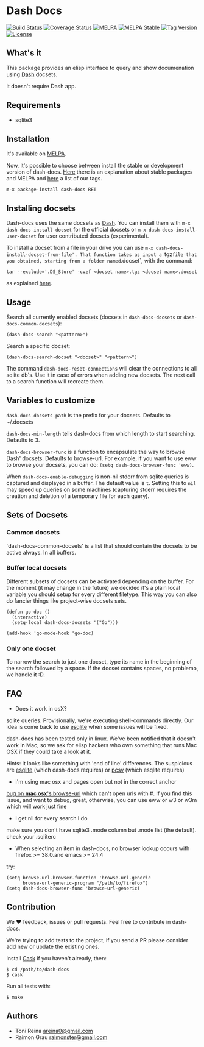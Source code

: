 # Dash Docs

[![Build Status](https://api.travis-ci.org/areina/helm-dash.svg?branch=master)](http://travis-ci.org/areina/helm-dash)
[![Coverage Status](https://img.shields.io/coveralls/areina/helm-dash.svg)](https://coveralls.io/r/areina/helm-dash?branch=master)
[![MELPA](http://melpa.org/packages/helm-dash-badge.svg)](http://melpa.org/#/helm-dash)
[![MELPA Stable](http://stable.melpa.org/packages/helm-dash-badge.svg)](http://stable.melpa.org/#/helm-dash)
[![Tag Version](https://img.shields.io/github/tag/areina/helm-dash.svg)](https://github.com/areina/helm-dash/tags)
[![License](http://img.shields.io/:license-gpl3-blue.svg)](http://www.gnu.org/licenses/gpl-3.0.html)

## What's it

This package provides an elisp interface to query and show documenation using
[Dash](http://www.kapeli.com/dash) docsets. 

It doesn't require Dash app.

## Requirements

- sqlite3

## Installation

It's available on [MELPA](https://melpa.org).

Now, it's possible to choose between install the stable or development version
of dash-docs. [Here](https://github.com/milkypostman/melpa#stable-packages)
there is an explanation about stable packages and MELPA and
[here](https://github.com/gilbertw1/dash-docs/tags) a list of our tags.

`m-x package-install dash-docs RET`


## Installing docsets

Dash-docs uses the same docsets as [Dash](http://www.kapeli.com/dash).
You can install them with `m-x dash-docs-install-docset` for the
official docsets or `m-x dash-docs-install-user-docset` for user
contributed docsets (experimental).

To install a docset from a file in your drive you can use `m-x
dash-docs-install-docset-from-file'. That function takes as input
a `tgz` file that you obtained, starting from a folder named `<docset
name>.docset`, with the command:

`tar --exclude='.DS_Store' -cvzf <docset name>.tgz <docset name>.docset`

as explained [here](https://kapeli.com/docsets#dashdocsetfeed).

## Usage

Search all currently enabled docsets (docsets in `dash-docs-docsets` or 
`dash-docs-common-docsets`):

    (dash-docs-search "<pattern>")
    
Search a specific docset:

    (dash-docs-search-docset "<docset>" "<pattern>")
    
The command `dash-docs-reset-connections` will clear the connections
to all sqlite db's. Use it in case of errors when adding new docsets.
The next call to a search function will recreate them.

## Variables to customize

`dash-docs-docsets-path` is the prefix for your docsets. Defaults to ~/.docsets

`dash-docs-min-length` tells dash-docs from which length to start
searching. Defaults to 3.

`dash-docs-browser-func` is a function to encapsulate the way to browse
Dash' docsets. Defaults to browse-url. For example, if you want to use eww to
browse your docsets, you can do: `(setq dash-docs-browser-func 'eww)`.

When `dash-docs-enable-debugging` is non-nil stderr from sqlite queries is
captured and displayed in a buffer. The default value is `t`. Setting this
to `nil` may speed up queries on some machines (capturing stderr requires
the creation and deletion of a temporary file for each query).


## Sets of Docsets

### Common docsets

`dash-docs-common-docsets' is a list that should contain the docsets
to be active always. In all buffers.

### Buffer local docsets

Different subsets of docsets can be activated depending on the
buffer. For the moment (it may change in the future) we decided it's a
plain local variable you should setup for every different
filetype. This way you can also do fancier things like project-wise
docsets sets.

``` elisp
(defun go-doc ()
  (interactive)
  (setq-local dash-docs-docsets '("Go")))

(add-hook 'go-mode-hook 'go-doc)
```

### Only one docset

To narrow the search to just one docset, type its name in the
beginning of the search followed by a space. If the docset contains
spaces, no problemo, we handle it :D.

## FAQ

- Does it work in osX?

sqlite queries. Provisionally, we're executing shell-commands directly. Our
idea is come back to use [esqlite](http://www.github.com/mhayashi1120/Emacs-esqlite)
when some issues will be fixed.

dash-docs has been tested only in linux.  We've been notified that it
doesn't work in Mac, so we ask for elisp hackers who own something
that runs Mac OSX if they could take a look at it.

Hints: It looks like something with 'end of line' differences. The
suspicious are
[esqlite](http://www.github.com/mhayashi1120/Emacs-esqlite) (which
dash-docs requires) or
[pcsv](http://www.github.com/mhayashi1120/Emacs-pcsv) (which esqlite
requires)

- I'm using mac osx and pages open but not in the correct anchor

[bug on **mac osx**'s browse-url](https://github.com/areina/helm-dash/issues/36)
which can't open urls with #. If you find this issue, and want to
debug, great, otherwise, you can use eww or w3 or w3m which will work
just fine

- I get nil for every search I do

make sure you don't have sqlite3 .mode column but .mode list (the default). check your .sqliterc

- When selecting an item in dash-docs, no browser lookup occurs with firefox >= 38.0.and emacs >= 24.4

try:
```
(setq browse-url-browser-function 'browse-url-generic
      browse-url-generic-program "/path/to/firefox")
(setq dash-docs-browser-func 'browse-url-generic)
```


## Contribution

We ♥ feedback, issues or pull requests. Feel free to contribute in dash-docs.

We're trying to add tests to the project, if you send a PR please consider add
new or update the existing ones.

Install [Cask](https://github.com/cask/cask) if you haven't already, then:

    $ cd /path/to/dash-docs
    $ cask

Run all tests with:

    $ make


## Authors

- Toni Reina <areina0@gmail.com>
- Raimon Grau <raimonster@gmail.com>
